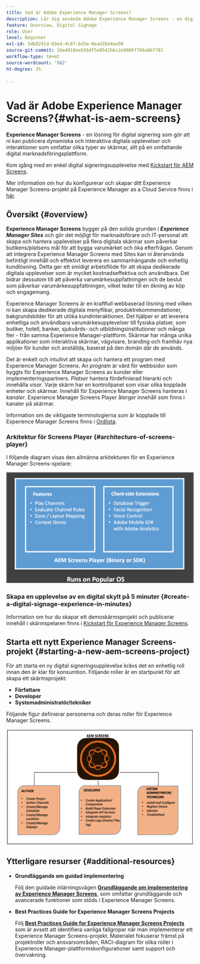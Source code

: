```yaml
---
title: Vad är Adobe Experience Manager Screens?
description: Lär dig använda Adobe Experience Manager Screens - en digital signeringslösning - som gör att du kan publicera dynamiska och interaktiva digitala upplevelser och interaktioner som omfattar olika typer av skärmar, allt på en omfattande digital marknadsföringsplattform.
feature: Overview, Digital Signage
role: User
level: Beginner
exl-id: 3db8241d-03ed-4c87-bd3e-0ead2b44ae50
source-git-commit: 10a4918eeb56df5e8542bbc2e8806f766a86f781
workflow-type: tm+mt
source-wordcount: '562'
ht-degree: 3%

---
```


# Vad är Adobe Experience Manager Screens?{#what-is-aem-screens}

**Experience Manager Screens** - en lösning för digital signering som gör att ni kan publicera dynamiska och interaktiva digitala upplevelser och interaktioner som omfattar olika typer av skärmar, allt på en omfattande digital marknadsföringsplattform.

Kom igång med en enkel digital signeringsupplevelse med [Kickstart för AEM Screens](kickstart-for-aem-screens.md).

Mer information om hur du konfigurerar och skapar ditt Experience Manager Screens-projekt på Experience Manager as a Cloud Service finns i [här](https://experienceleague.adobe.com/docs/experience-manager-cloud-service/content/screens-as-cloud-service/home.html).

## Översikt {#overview}

**Experience Manager Screens** bygger på den solida grunden i ***Experience Manager Sites*** och gör det möjligt för marknadsförare och IT-personal att skapa och hantera upplevelser på flera digitala skärmar som påverkar butikens/platsens mål för att bygga varumärket och öka efterfrågan. Genom att integrera Experience Manager Screens med Sites kan ni återanvända befintligt innehåll och effektivt leverera en sammanhängande och enhetlig kundlösning. Detta ger ett smidigt arbetsflöde för att skapa dedikerade digitala upplevelser som är mycket kostnadseffektiva och användbara. Det bidrar dessutom till att påverka varumärkesuppfattningen och de beslut som påverkar varumärkesuppfattningen, vilket leder till en ökning av köp och engagemang.

Experience Manager Screens är en kraftfull webbaserad lösning med vilken ni kan skapa dedikerade digitala menyflikar, produktrekommendationer, bakgrundsbilder för att utöka kundinteraktionen. Det hjälper er att leverera enhetliga och användbara varumärkesupplevelser till fysiska platser, som butiker, hotell, banker, sjukvårds- och utbildningsinstitutioner och många fler - från samma Experience Manager-plattform. Skärmar har många unika applikationer som interaktiva skärmar, vägvisare, branding och framhäv nya miljöer för kunder och anställda, baserat på den domän där de används.

Det är enkelt och intuitivt att skapa och hantera ett program med Experience Manager Screens. An *program* är värd för webbsidor som byggts för Experience Manager Screens av kunder eller implementeringspartners. *Platser* hantera fördefinierad hierarki och innehålla *visar*. Varje skärm har en kontrollpanel som visar olika kopplade enheter och skärmar. Innehåll för Experience Manager Screens hanteras i *kanaler*. Experience Manager Screens Player återger innehåll som finns i kanaler på skärmar.

Information om de viktigaste terminologierna som är kopplade till Experience Manager Screens finns i [Ordlista](screens-glossary.md).

### Arkitektur för Screens Player {#architecture-of-screens-player}

I följande diagram visas den allmänna arkitekturen för en Experience Manager Screens-spelare:

![chlimage_1-29](assets/chlimage_1-29.png)

### Skapa en upplevelse av en digital skylt på 5 minuter {#create-a-digital-signage-experience-in-minutes}

Information om hur du skapar ett demoskärmsprojekt och publicerar innehåll i skärmspelaren finns i [Kickstart för Experience Manager Screens](kickstart-for-aem-screens.md).

## Starta ett nytt Experience Manager Screens-projekt {#starting-a-new-aem-screens-project}

För att starta en ny digital signeringsupplevelse krävs det en enhetlig roll innan den är klar för konsumtion. Följande roller är en startpunkt för att skapa ett skärmsprojekt:

* **Författare**
* **Developer**
* **Systemadministratör/tekniker**

Följande figur definierar personerna och deras roller för Experience Manager Screens.

![chlimage_1-30](assets/chlimage_1-30.png)


## Ytterligare resurser {#additional-resources}

* **Grundläggande om guidad implementering**

   Följ den guidade inlärningsvägen **[Grundläggande om implementering av Experience Manager Screens](https://experienceleague.adobe.com/?launch=AEM-7a)**, som omfattar grundläggande och avancerade funktioner som stöds i Experience Manager Screens.

* **Best Practices Guide for Experience Manager Screens Projects**

   Följ **[Best Practices Guide for Experience Manager Screens Projects](/help/using/about-guide.md)** som är avsett att identifiera vanliga fallgropar när man implementerar ett Experience Manager Screens-projekt. Materialet fokuserar främst på projektroller och ansvarsområden, RACI-diagram för olika roller i Experience Manager-plattformskonfigurationer samt support och övervakning.

<!-- DEAD LINK * **New Adobe Customer Support Experience**

   Follow **[Customer One for Enterprise Help](https://docs.adobe.com/content/help/en/customer-one/using/home.htmlhome.html#)** to learn more about Admin Console Support tickets. -->
